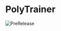 # PolyTrainer

![PreRelease](https://github.com/KilgoreT/PolyTrainer/workflows/On%20Prerelease/badge.svg)

